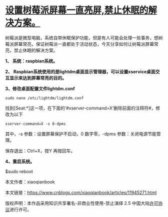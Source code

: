 #    [设置树莓派屏幕一直亮屏,禁止休眠的解决方案。](https://www.cnblogs.com/xiaoqianbook/articles/11945271.html)              



树莓派是微型电脑，系统自带休眠保护功能，但是有人可能会处理一些事务，想树莓派屏幕常亮，保证树莓派一直都处于活动状态，今天分享如何让树莓派屏幕常亮，禁止休眠的解决方案。

**1、  系统：raspbian系统。**

**2、  Raspbian系统使用的是lightdm桌面显示管理器，可以设置xservice桌面交互显示来达到屏幕常亮的目的。**

**3、修改桌面配置文件lightdm.conf**

 

```
sudo nano /etc/lightdm/lightdm.conf
```

找到[Seat:*]这一项，在下面的‘#xserver-command=X’删除前面的注释符#，修改为以下



 

```
xserver-command=X -s 0-dpms
```

其中，-s 参数：设置屏幕保护不启动，0 数字零，-dpms 参数：关闭电源节能管理。

保存退出：Ctrl+X，按Y 再按回车。

**4、重启系统。**

$sudo reboot

本文作者：xiaoqianbook

本文链接：https://www.cnblogs.com/xiaoqianbook/articles/11945271.html

版权声明：本作品采用知识共享署名-非商业性使用-禁止演绎 2.5 中国大陆[许可协议](https://www.cnblogs.com/xiaoqianbook/articles/11945271.html)进行许可。